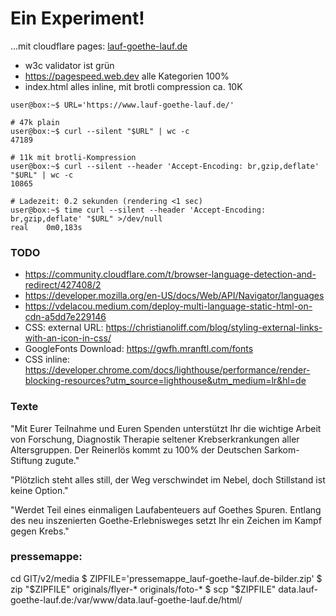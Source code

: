# Ein Experiment!

...mit cloudflare pages: [lauf-goethe-lauf.de](https://lauf-goethe-lauf.de)

* w3c validator ist grün
* https://pagespeed.web.dev alle Kategorien 100%
* index.html alles inline, mit brotli compression ca. 10K
```
user@box:~$ URL='https://www.lauf-goethe-lauf.de/'

# 47k plain
user@box:~$ curl --silent "$URL" | wc -c
47189

# 11k mit brotli-Kompression
user@box:~$ curl --silent --header 'Accept-Encoding: br,gzip,deflate' "$URL" | wc -c
10865

# Ladezeit: 0.2 sekunden (rendering <1 sec)
user@box:~$ time curl --silent --header 'Accept-Encoding: br,gzip,deflate' "$URL" >/dev/null 
real	0m0,183s

```

### TODO
* https://community.cloudflare.com/t/browser-language-detection-and-redirect/427408/2
* https://developer.mozilla.org/en-US/docs/Web/API/Navigator/languages
* https://vdelacou.medium.com/deploy-multi-language-static-html-on-cdn-a5dd7e229146
* CSS: external URL: https://christianoliff.com/blog/styling-external-links-with-an-icon-in-css/
* GoogleFonts Download: https://gwfh.mranftl.com/fonts
* CSS inline: https://developer.chrome.com/docs/lighthouse/performance/render-blocking-resources?utm_source=lighthouse&utm_medium=lr&hl=de


### Texte
"Mit Eurer Teilnahme und Euren Spenden unterstützt Ihr die wichtige Arbeit von Forschung,
 Diagnostik Therapie seltener Krebserkrankungen aller Altersgruppen. Der Reinerlös kommt
 zu 100% der Deutschen Sarkom-Stiftung zugute."

"Plötzlich steht alles still, der Weg verschwindet im Nebel, doch Stillstand ist keine Option."

"Werdet Teil eines einmaligen Laufabenteuers auf Goethes Spuren. Entlang des neu inszenierten 
 Goethe-Erlebnisweges setzt Ihr ein Zeichen im Kampf gegen Krebs."


### pressemappe:

cd GIT/v2/media
$ ZIPFILE='pressemappe_lauf-goethe-lauf.de-bilder.zip'
$ zip "$ZIPFILE" originals/flyer-* originals/foto-*
$ scp "$ZIPFILE" data.lauf-goethe-lauf.de:/var/www/data.lauf-goethe-lauf.de/html/

